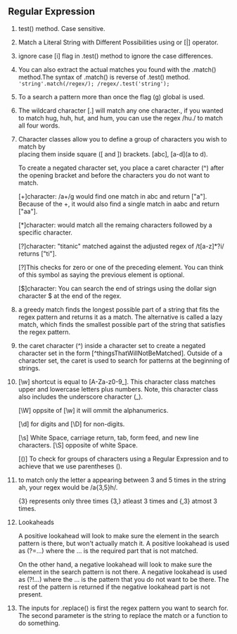 ## Regular Expression
1.  test() method. Case sensitive.
2.  Match a Literal String with Different Possibilities using or [|] operator.
3.  ignore case [i] flag in .test() method to ignore the case differences.
4.  You can also extract the actual matches you found with the .match() method.The
    syntax of .match() is reverse of .test() method.
            ```
            'string'.match(/regex/);
            /regex/.test('string');
            ```
5.  To a search a pattern more than once the flag (g) global is used.
6.  The wildcard character [.] will match any one character., if you wanted to match 
    hug, huh, hut, and hum, you can use the regex /hu./ to match all four words.
7.  Character classes allow you to define a group of characters you wish to match by    
    placing them inside square ([ and ]) brackets. [abc], [a-d](a to d).
    
    To create a negated character set, you place a caret character (^) after the opening bracket and before the characters you do not want to match.
    
    [+]character: /a+/g would find one match in abc and return ["a"]. Because of the +, it would also find a single match in aabc and return ["aa"].

    [*]character: would match all the remaing characters followed by a specific character.

    [?]character: "titanic" matched against the adjusted regex of /t[a-z]*?i/ returns ["ti"].
    
    [?]This checks for zero or one of the preceding element. You can think of this symbol as saying the previous element is optional.

    [$]character: You can search the end of strings using the dollar sign character $ at the end of the regex.  

8.  a greedy match finds the longest possible part of a string that fits the regex 
    pattern and returns it as a match. The alternative is called a lazy match, which finds the smallest possible part of the string that satisfies the regex pattern.
9.  the caret character (^) inside a character set to create a negated character set in
    the form [^thingsThatWillNotBeMatched]. Outside of a character set, the caret is used to search for patterns at the beginning of strings.
10. [\w] shortcut is equal to [A-Za-z0-9_]. This character class matches upper and 
    lowercase letters plus numbers. Note, this character class also includes the underscore character (_).
    
    [\W] oppsite of [\w] it will ommit the alphanumerics. 

    [\d] for digits and [\D] for non-digits.

    [\s] White Space, carriage return, tab, form feed, and new line characters. [\S] opposite of white Space.
    
    [()] To check for groups of characters using a Regular Expression and to achieve that we use parentheses ().
11. to match only the letter a appearing between 3 and 5 times in the string ah, your 
    regex would be /a{3,5}h/.
    
    {3} represents only three times {3,} atleast 3 times and {,3} atmost 3 times.

12. Lookaheads
    
    A positive lookahead will look to make sure the element in the search pattern is 
    there, but won't actually match it. A positive lookahead is used as (?=...) where the ... is the required part that is not matched.
    
    On the other hand, a negative lookahead will look to make sure the element in the search pattern is not there. A negative lookahead is used as (?!...) where the ... is the pattern that you do not want to be there. The rest of the pattern is returned if the negative lookahead part is not present.
13. The inputs for .replace() is first the regex pattern you 
    want to search for. The second parameter is the string to replace the match or a function to do something. 